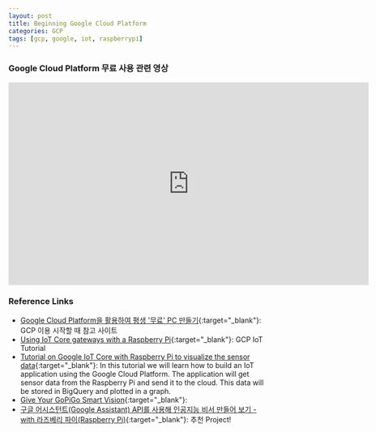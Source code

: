 ```yaml
---
layout: post
title: Beginning Google Cloud Platform
categories: GCP
tags: [gcp, google, iot, raspberrypi]
---
```


### Google Cloud Platform 무료 사용 관련 영상

<iframe width="711" height="400" src="https://www.youtube.com/embed/z6WOMYI-WiU" frameborder="0" allow="accelerometer; autoplay; clipboard-write; encrypted-media; gyroscope; picture-in-picture" allowfullscreen></iframe>

### Reference Links

- [Google Cloud Platform을 활용하여 평생 '무료' PC 만들기](<https://kibua20.tistory.com/94>){:target="_blank"}: GCP 이용 시작할 때 참고 사이트
- [Using IoT Core gateways with a Raspberry Pi](<https://cloud.google.com/community/tutorials/cloud-iot-gateways-rpi>){:target="_blank"}: GCP IoT Tutorial
- [Tutorial on Google IoT Core with Raspberry Pi to visualize the sensor data](<https://iot4beginners.com/tutorial-on-google-iot-core-with-raspberry-pi-to-visualize-the-sensor-data/>){:target="_blank"}:
In this tutorial we will learn how to build an IoT application using the Google Cloud Platform. The application will get sensor data from the Raspberry Pi and send it to the cloud. This data will be stored in BigQuery and plotted in a graph.
- [Give Your GoPiGo Smart Vision](<https://www.dexterindustries.com/howto/use-google-cloud-vision-on-the-raspberry-pi/>){:target="_blank"}:
- [구글 어시스턴트(Google Assistant) API를 사용해 인공지능 비서 만들어 보기 - with 라즈베리 파이(Raspberry Pi)](<http://blog.naver.com/PostView.nhn?blogId=chandong83&logNo=221081942490>){:target="_blank"}: 추천 Project!
